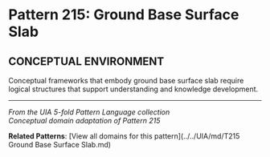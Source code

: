 # Pattern 215: Ground Base Surface Slab

## CONCEPTUAL ENVIRONMENT

Conceptual frameworks that embody ground base surface slab require logical structures that support understanding and knowledge development.

---

*From the UIA 5-fold Pattern Language collection*  
*Conceptual domain adaptation of Pattern 215*

**Related Patterns**: [View all domains for this pattern](../../UIA/md/T215 Ground Base Surface Slab.md)